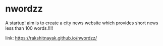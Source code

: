 # nwordzz

A startup! aim is to create a city news website which provides short news less than 100 words.!!!!

link: https://rakshitnayak.github.io/nwordzz/
